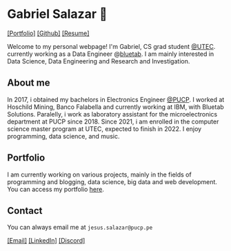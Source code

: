 
# Gabriel Salazar 🌊 


<!-- [\[About\]](/about.md)  -->
[\[Portfolio\]](portfolio/index.md)
[\[Github\]](https://github.com/cubicles)
[\[Resume\]](/resume.pdf)
<!-- [\[Links\]](/links.md) -->

Welcome to my personal webpage! I'm Gabriel, CS grad student <a href="https://posgrado.utec.edu.pe/" target="_blank">@UTEC</a>. currently working as a Data Engineer @[bluetab](https://www.bluetab.net/en/). I am mainly interested in Data Science, Data Engineering and Research and Investigation.

## About me

In 2017, i obtained my bachelors in Electronics Engineer <a href="https://www.pucp.edu.pe/en/carrera/ingenieria-electronica/" target="_blank">@PUCP</a>. I worked at Hoschild Mining, Banco Falabella and currently working at IBM, 
with Bluetab Solutions. Paralelly, i work as laboratory assistant for the 
microelectronics department at PUCP since 2018. Since 2021, i am enrolled in 
the computer science master program at UTEC, expected to finish in 2022.
I enjoy programming, data science, and music.

## Portfolio

I am currently working on various projects, mainly in the fields of programming and blogging, data science, big data and web development. You can access my portfolio [here](portfolio/index.md).


## Contact
You can always email me at ```jesus.salazar@pucp.pe```

[\[Email\]](mailto:jesus.salazar@pucp.pe)
[\[LinkedIn\]](https://www.linkedin.com/in/gabrielsalazarsedano/) 
[\[Discord\]](https://discordapp.com/users/831367878943047680/) 


<!-- This is an outer link:
<a href="http://example.com/" target="_blank">Hello, world!</a>
📝  -->

